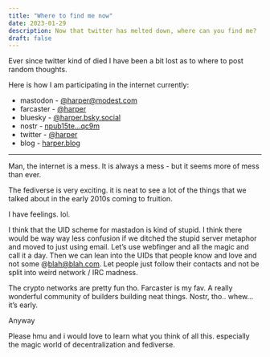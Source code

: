```yaml
---
title: "Where to find me now"
date: 2023-01-29
description: Now that twitter has melted down, where can you find me?
draft: false
---
```


Ever since twitter kind of died I have been a bit lost as to where to post random thoughts. 

Here is how I am participating in the internet currently:

- mastodon - [@harper@modest.com](https://social.modest.com/@harper)
- farcaster - [@harper](https://fcast.me/harper)
- bluesky - [@harper.bsky.social](https://bsky.app/profile/harper.bsky.social/)
- nostr - [npub15te...qc9m](https://nostr.directory/p/harper)
- twitter - [@harper](https://twitter.com/harper)
- blog - [harper.blog](https://harper.blog)

---

Man, the internet is a mess. It is always a mess - but it seems more of mess than ever. 

The fediverse is very exciting. it is neat to see a lot of the things that we talked about in the early 2010s coming to fruition. 

I have feelings. lol. 

I think that the UID scheme for mastadon is kind of stupid. I think there would be way way less confusion if we ditched the stupid server metaphor and moved to just using email. Let’s use webfinger and all the magic and call it a day. Then we can lean into the UIDs that people know and love and not some @blah@blah.com. Let people just follow their contacts and not be split into weird network / IRC madness.

The crypto networks are pretty fun tho. Farcaster is my fav. A really wonderful community of builders building neat things. Nostr, tho.. whew…  it’s early. 

Anyway

Please hmu and i would love to learn what you think of all this. especially the magic world of decentralization and fediverse. 